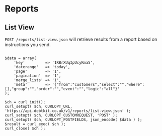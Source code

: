 Reports
=======

## List View ##

`POST /reports/list-view.json` will retrieve results from a report based on instructions you send.

```

$data = array(
    'key'         => '1RBrXUqIpUcyKma5',
    'daterange'   => 'today',
    'page'		  => '1',
    'pagination'  => '1',
    'merge_lists' => '1',
    'meta'        => '{"from":"customers","select":"","where":[],"group":"","order":"","event":"","logic":"all"}'
);

$ch = curl_init();
curl_setopt( $ch, CURLOPT_URL, 'https://api.debtkit.co.uk/v1/reports/list-view.json' );
curl_setopt( $ch, CURLOPT_CUSTOMREQUEST, 'POST' );
curl_setopt( $ch, CURLOPT_POSTFIELDS, json_encode( $data ) );
$result = curl_exec( $ch );
curl_close( $ch );

```
